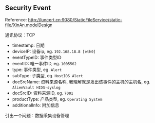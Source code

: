 ## Security Event

Reference: http://luncert.cn:9080/StaticFileService/static-file/XinAn.modelDesign

通讯协议：TCP

* timestamp: 日期
* deviceIP: 设备ip, eg. ```192.168.18.8 [eth0]```
* eventTypeID: 事件类型ID
* eventID: 唯一事件ID, eg. ```1005502```
* type: 事件类型, eg. ```Alert```
* subType: 子类型, eg. ```HostIDS Alert```
* docSrcName: 资料来源名称, 我理解就是发出该事件的主机的主机名, eg. ```AlienVault HIDS-syslog```
* docSrcID: 资料来源ID, eg. ```7001```
* productType: 产品类型, eg. ```Operating System```
* additionalInfo: 附加信息

引出一个问题：数据采集设备管理